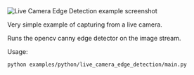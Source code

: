 <!--[metadata]
title = "Live Camera Edge Detection"
tags = ["2D", "canny", "live", "opencv"]
thumbnail = "https://static.rerun.io/live-camera-edge-detection/f747bcf9ff3039c895f0bf0290e2dea0a72631ea/480w.png"
thumbnail_dimensions = [480, 480]
-->


<picture>
  <source media="(max-width: 480px)" srcset="https://static.rerun.io/live_camera_edge_detection/bf877bffd225f6c62cae3b87eecbc8e247abb202/480w.png">
  <source media="(max-width: 768px)" srcset="https://static.rerun.io/live_camera_edge_detection/bf877bffd225f6c62cae3b87eecbc8e247abb202/768w.png">
  <source media="(max-width: 1024px)" srcset="https://static.rerun.io/live_camera_edge_detection/bf877bffd225f6c62cae3b87eecbc8e247abb202/1024w.png">
  <source media="(max-width: 1200px)" srcset="https://static.rerun.io/live_camera_edge_detection/bf877bffd225f6c62cae3b87eecbc8e247abb202/1200w.png">
  <img src="https://static.rerun.io/live_camera_edge_detection/bf877bffd225f6c62cae3b87eecbc8e247abb202/full.png" alt="Live Camera Edge Detection example screenshot">
</picture>

Very simple example of capturing from a live camera.

Runs the opencv canny edge detector on the image stream.

Usage:
```
python examples/python/live_camera_edge_detection/main.py
```

